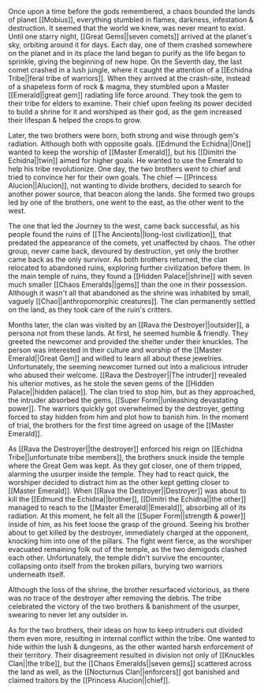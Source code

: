Once upon a time before the gods remembered, a chaos bounded the lands of planet [[Mobius]], everything stumbled in flames, darkness, infestation & destruction. It seemed that the world we knew, was never meant to exist. Until one starry night, [[Great Gems||seven comets]] arrived at the planet's sky, orbiting around it for days. Each day, one of them crashed somewhere on the planet and in its place the land began to purify as the life began to sprinkle, giving the beginning of new hope. On the Seventh day, the last comet crashed in a lush jungle, where it caught the attention of a [[Echidna Tribe||feral tribe of warriors]]. When they arrived at the crash-site, instead of a shapeless form of rock & magma, they stumbled upon a Master [[Emerald||great gem]] radiating life force around. They took the gem to their tribe for elders to examine. Their chief upon feeling its power decided to build a shrine for it and worshiped as their god, as the gem increased their lifespan & helped the crops to grow. 

Later, the two brothers were born, both strong and wise through gem's radiation. Although both with opposite goals. [[Edmund the Echidna||One]] wanted to keep the worship of [[Master Emerald]], but his [[Dimitri the Echidna||twin]] aimed for higher goals. He wanted to use the Emerald to help his tribe revolutionize. One day, the two brothers went to chief and tried to convince her for their own goals. The chief ― [[Princess Alucion||Alucion]], not wanting to divide brothers, decided to search for another power source, that beacon along the lands. She formed two groups led by one of the brothers, one went to the east, as the other went to the west.

The one that led the Journey to the west, came back successful, as his people found the ruins of [[The Ancients||long-lost civilization]], that predated the appearance of the comets, yet unaffected by chaos. The other group, never came back, devoured by destruction, yet only the brother came back as the only survivor. As both brothers returned, the clan relocated to abandoned ruins, exploring further civilization before them. In the main temple of ruins, they found a [[Hidden Palace||shrine]] with seven much smaller [[Chaos Emeralds||gems]] than the one in their possession. Although it wasn't all that abandoned as the shrine was inhabited by small, vaguely [[Chao||anthropomorphic creatures]]. The clan permanently settled on the land, as they took care of the ruin's critters.

Months later, the clan was visited by an [[Rava the Destroyer||outsider]], a persona not from these lands. At first, he seemed humble & friendly. They greeted the newcomer and provided the shelter under their knuckles. The person was interested in their culture and worship of the [[Master Emerald||Great Gem]] and willed to learn all about these jewelries. Unfortunately, the seeming newcomer turned out into a malicious intruder who abused their welcome. [[Rava the Destroyer||The intruder]] revealed his ulterior motives, as he stole the seven gems of the [[Hidden Palace||hidden palace]]. The clan tried to stop him, but as they approached, the intruder absorbed the gems, [[Super Form||unleashing devastating power]]. The warriors quickly got overwhelmed by the destroyer, getting forced to stay hidden from him and plot how to banish him. In the moment of trial, the brothers for the first time agreed on usage of the [[Master Emerald]].

As [[Rava the Destroyer||the destroyer]] enforced his reign on [[Echidna Tribe||unfortunate tribe members]], the brothers snuck inside the temple where the Great Gem was kept. As they got closer, one of them tripped, alarming the usurper inside the temple. They had to react quick, the worshiper decided to distract him as the other kept getting closer to [[Master Emerald]]. When [[Rava the Destroyer||Destroyer]] was about to kill the [[Edmund the Echidna||brother]], [[Dimitri the Echidna||the other]] managed to reach to the [[Master Emerald||Emerald]], absorbing all of its radiation. At this moment, he felt all the [[Super Form||strength & power]] inside of him, as his feet loose the grasp of the ground. Seeing his brother about to get killed by the destroyer, immediately charged at the opponent, knocking him into one of the pillars. The fight went fierce, as the worshiper evacuated remaining folk out of the temple, as the two demigods clashed each other. Unfortunately, the temple didn't survive the encounter, collapsing onto itself from the broken pillars, burying two warriors underneath itself.

Although the loss of the shrine, the brother resurfaced victorious, as there was no trace of the destroyer after removing the debris. The tribe celebrated the victory of the two brothers & banishment of the usurper, swearing to never let any outsider in.

As for the two brothers, their ideas on how to keep intruders out divided them even more, resulting in internal conflict within the tribe. One wanted to hide within the lush & dungeons, as the other wanted harsh enforcement of their territory. Their disagreement resulted in division not only of [[Knuckles Clan||the tribe]], but the [[Chaos Emeralds||seven gems]] scattered across the land as well, as the [[Nocturnus Clan||enforcers]] got banished and claimed traitors by the [[Princess Alucion||chief]].